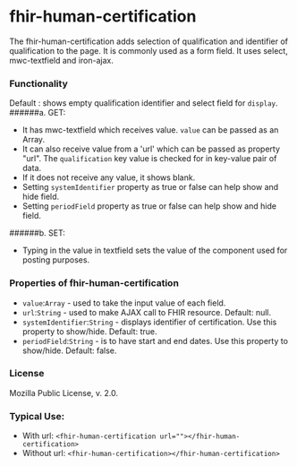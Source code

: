 # fhir-human-certification

The fhir-human-certification adds selection of qualification and identifier of qualification to the page. It is commonly used 
 as a form field. It uses select, mwc-textfield and iron-ajax.

### Functionality
  Default : shows empty qualification identifier and select field for `display`. 
 ######a. GET:
 * It has mwc-textfield which receives  value. `value` can be passed as an Array.
 * It can also receive value from a 'url' which can be passed as property "url". The `qualification` key value is checked for  in key-value pair of data.
 * If it does not receive any value, it shows blank.
 * Setting `systemIdentifier` property as true or false can help show and hide field.
 * Setting `periodField` property as true or false can help show and hide  field.

 ######b. SET:
 * Typing in the value in textfield sets the value of the component used for posting purposes.

### Properties of fhir-human-certification
 * `value`:`Array` - used to take the input value of each field.
 * `url`:`String` - used to make AJAX call to FHIR resource. Default: null.
 * `systemIdentifier`:`String` - displays identifier of certification. Use this property to show/hide. Default: true.
 * `periodField`:`String` -  is to have start and end dates. Use this property to show/hide. Default: false.
 ### License
 Mozilla Public License, v. 2.0.
 
 ### Typical Use:
 * With url:
 `<fhir-human-certification url=""></fhir-human-certification>`
 * Without url:
  `<fhir-human-certification></fhir-human-certification>`
